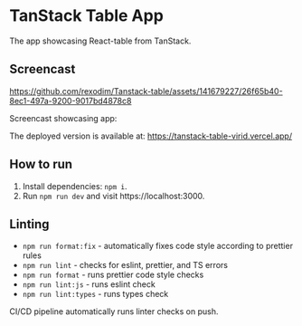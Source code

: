 # TanStack Table App

The app showcasing React-table from TanStack.

## Screencast

https://github.com/rexodim/Tanstack-table/assets/141679227/26f65b40-8ec1-497a-9200-9017bd4878c8

Screencast showcasing app:

The deployed version is available at: https://tanstack-table-virid.vercel.app/

## How to run

1. Install dependencies: `npm i`.
2. Run `npm run dev` and visit https://localhost:3000.

## Linting

- `npm run format:fix` - automatically fixes code style according to prettier rules
- `npm run lint` - checks for eslint, prettier, and TS errors
- `npm run format` - runs prettier code style checks
- `npm run lint:js` - runs eslint check
- `npm run lint:types` - runs types check

CI/CD pipeline automatically runs linter checks on push.
